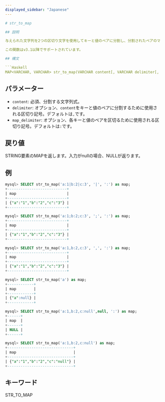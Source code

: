 ```yaml
---
displayed_sidebar: "Japanese"
---

# str_to_map

## 説明

与えられた文字列を2つの区切り文字を使用してキーと値のペアに分割し、分割されたペアのマップを返します。

この関数はv3.1以降でサポートされています。

## 構文

```Haskell
MAP<VARCHAR, VARCHAR> str_to_map(VARCHAR content[, VARCHAR delimiter[, VARCHAR map_delimiter]])
```

## パラメーター

- `content`: 必須、分割する文字列式。
- `delimiter`: オプション、`content`をキーと値のペアに分割するために使用される区切り記号。デフォルトは`,`です。
- `map_delimiter`: オプション、各キーと値のペアを区切るために使用される区切り記号。デフォルトは`:`です。

## 戻り値

STRING要素のMAPを返します。入力がnullの場合、NULLが返ります。

## 例

```SQL
mysql> SELECT str_to_map('a:1|b:2|c:3', '|', ':') as map;
+---------------------------+
| map                       |
+---------------------------+
| {"a":"1","b":"2","c":"3"} |
+---------------------------+

mysql> SELECT str_to_map('a:1;b:2;c:3', ';', ':') as map;
+---------------------------+
| map                       |
+---------------------------+
| {"a":"1","b":"2","c":"3"} |
+---------------------------+

mysql> SELECT str_to_map('a:1,b:2,c:3', ',', ':') as map;
+---------------------------+
| map                       |
+---------------------------+
| {"a":"1","b":"2","c":"3"} |
+---------------------------+

mysql> SELECT str_to_map('a') as map;
+------------+
| map        |
+------------+
| {"a":null} |
+------------+

mysql> SELECT str_to_map('a:1,b:2,c:null',null, ':') as map;
+------+
| map  |
+------+
| NULL |
+------+

mysql> SELECT str_to_map('a:1,b:2,c:null') as map;
+------------------------------+
| map                          |
+------------------------------+
| {"a":"1","b":"2","c":"null"} |
+------------------------------+
```

## キーワード

STR_TO_MAP
```